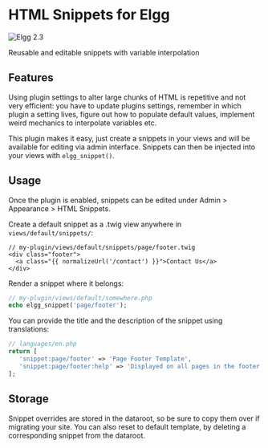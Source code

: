 HTML Snippets for Elgg
======================
![Elgg 2.3](https://img.shields.io/badge/Elgg-2.3.x-orange.svg?style=flat-square)

Reusable and editable snippets with variable interpolation

## Features

Using plugin settings to alter large chunks of HTML is repetitive and not very efficient: 
you have to update plugins settings, remember in which plugin a setting lives, figure out
 how to populate default values, implement weird mechanics to interpolate variables etc. 
 
 This plugin makes it easy, just create a snippets in your views and will be available
 for editing via admin interface. Snippets can then be injected into your views with 
 `elgg_snippet()`.
 
 ## Usage
 
 Once the plugin is enabled, snippets can be edited under Admin > Appearance > HTML Snippets.
 
 Create a default snippet as a .twig view anywhere in `views/default/snippets/`:
 
 ```twig
 // my-plugin/views/default/snippets/page/footer.twig
 <div class="footer">
   <a class="{{ normalizeUrl('/contact') }}">Contact Us</a>
 </div>
 ```
 
 Render a snippet where it belongs:
 
 ```php
 // my-plugin/views/default/somewhere.php
 echo elgg_snippet('page/footer');
 ```
 
 You can provide the title and the description of the snippet using translations:
 
 ```php
 // languages/en.php
 return [
    'snippet:page/footer' => 'Page Footer Template',
    'snippet:page/footer:help' => 'Displayed on all pages in the footer area',
 ];
 ```
 
 ## Storage
 
 Snippet overrides are stored in the dataroot, so be sure to copy them over if migrating your site.
 You can also reset to default template, by deleting a corresponding snippet from the dataroot.